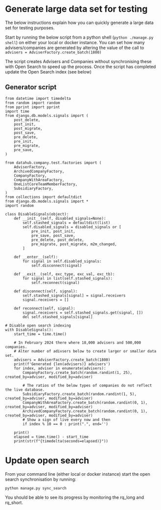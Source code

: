 # Generate large data set for testing
The below instructions explain how you can quickly generate a large data set for testing purposes.

Start by running the below script from a python shell (`python ./manage.py shell`) on either your local or docker instance. You can set how many advisers/companies are generated by altering the value of the call to `advisers = AdviserFactory.create_batch(1800)`

The script creates Advisers and Companies without synchronising these with Open Search to speed up the process. Once the script has completed update the Open Search index (see below)

## Generator script
````
from datetime import timedelta
from random import random
from pprint import pprint
import time
from django.db.models.signals import (
    post_delete,
    post_init,
    post_migrate,
    post_save,
    pre_delete,
    pre_init,
    pre_migrate,
    pre_save,
)

from datahub.company.test.factories import (
    AdviserFactory,
    ArchivedCompanyFactory,
    CompanyFactory,
    CompanyWithAreaFactory,
    OneListCoreTeamMemberFactory,
    SubsidiaryFactory,
)
from collections import defaultdict
from django.db.models.signals import *
import random

class DisableSignals(object):
    def __init__(self, disabled_signals=None):
        self.stashed_signals = defaultdict(list)
        self.disabled_signals = disabled_signals or [
            pre_init, post_init,
            pre_save, post_save,
            pre_delete, post_delete,
            pre_migrate, post_migrate, m2m_changed,
        ]

    def __enter__(self):
        for signal in self.disabled_signals:
            self.disconnect(signal)

    def __exit__(self, exc_type, exc_val, exc_tb):
        for signal in list(self.stashed_signals):
            self.reconnect(signal)

    def disconnect(self, signal):
        self.stashed_signals[signal] = signal.receivers
        signal.receivers = []

    def reconnect(self, signal):
        signal.receivers = self.stashed_signals.get(signal, [])
        del self.stashed_signals[signal]

# Disable open search indexing
with DisableSignals():
    start_time = time.time()

    # In February 2024 there where 18,000 advisers and 500,000 companies.
    # Alter number of adivsers below to create larger or smaller data set.
    advisers = AdviserFactory.create_batch(1800)
    print(f'Generated {len(advisers)} advisers')
    for index, adviser in enumerate(advisers):
        CompanyFactory.create_batch(random.randint(1, 25), created_by=adviser, modified_by=adviser)
        
        # The ratios of the below types of companies do not reflect the live database.
        SubsidiaryFactory.create_batch(random.randint(1, 5), created_by=adviser, modified_by=adviser)
        CompanyWithAreaFactory.create_batch(random.randint(0, 1), created_by=adviser, modified_by=adviser)
        ArchivedCompanyFactory.create_batch(random.randint(0, 1), created_by=adviser, modified_by=adviser)
        # Show a sign of live every now and then
        if index % 10 == 0 : print(".", end='')

    print()
    elapsed = time.time() - start_time
    print(str(f"{timedelta(seconds=elapsed)}"))
````

# Update open search
From your command line (either local or docker instance) start the open search synchronisation by running:

`python manage.py sync_search`

You should be able to see its progress by monitoring the rq_long and rq_short.